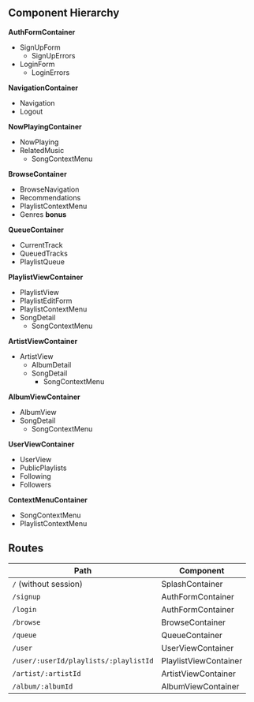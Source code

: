 ## Component Hierarchy

**AuthFormContainer**
- SignUpForm
  - SignUpErrors
- LoginForm
  - LoginErrors

**NavigationContainer**
- Navigation
- Logout

**NowPlayingContainer**
- NowPlaying
- RelatedMusic
  - SongContextMenu

**BrowseContainer**
- BrowseNavigation
- Recommendations
- PlaylistContextMenu
- Genres **bonus**

**QueueContainer**
- CurrentTrack
- QueuedTracks
- PlaylistQueue

**PlaylistViewContainer**
- PlaylistView
- PlaylistEditForm
- PlaylistContextMenu
- SongDetail
  - SongContextMenu

**ArtistViewContainer**
- ArtistView
  - AlbumDetail
  - SongDetail
    - SongContextMenu

**AlbumViewContainer**
- AlbumView
- SongDetail
  - SongContextMenu

**UserViewContainer**
- UserView
- PublicPlaylists
- Following
- Followers

**ContextMenuContainer**
- SongContextMenu
- PlaylistContextMenu

## Routes

| Path                                  | Component             |
|---------------------------------------|-----------------------|
| `/` (without session)                 | SplashContainer       |
| `/signup`                             | AuthFormContainer     |
| `/login`                              | AuthFormContainer     |
| `/browse`                             | BrowseContainer       |
| `/queue`                              | QueueContainer        |
| `/user`                               | UserViewContainer     |
| `/user/:userId/playlists/:playlistId` | PlaylistViewContainer |
| `/artist/:artistId`                   | ArtistViewContainer   |
| `/album/:albumId`                     | AlbumViewContainer    |
